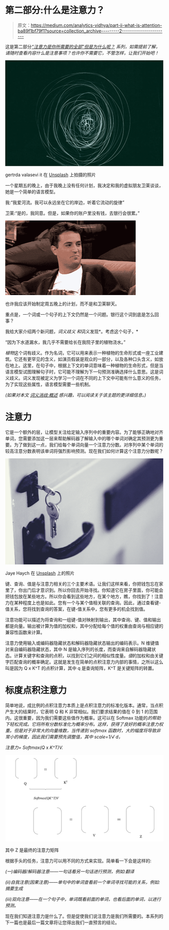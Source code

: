 # 第二部分:什么是注意力？

> 原文：<https://medium.com/analytics-vidhya/part-ii-what-is-attention-ba89f1bf79f1?source=collection_archive---------2----------------------->

这是第二部分[*“注意力是你所需要的全部”但是为什么呢？*](https://zreelakshmiq.medium.com/why-do-we-need-attention-42bb99fe938d) *系列，*如需提前了解，请随时查看内容*什么是注意事项？也许你不需要它，不管怎样，让我们开始吧！*

![](img/aa01f3d6150b5e60472b97b2fe00e136.png)

gertrda valasevi it 在 [Unsplash](https://unsplash.com/s/photos/artificial-intelligence?utm_source=unsplash&utm_medium=referral&utm_content=creditCopyText) 上拍摄的照片

一个星期五的晚上，由于我晚上没有任何计划，我决定和我的虚拟朋友卫莱谈谈，她是一个简单的语言模型。

我:“我爱河流。我可以永远坐在它的岸边，听着它流动的旋律”

卫莱:“是的，我同意。但是，如果你的账户里没有钱，去银行会很累。”

![](img/a3bcd23dcfa44ad42bc747f630c44598.png)

也许我应该开始制定周五晚上的计划，而不是和卫莱聊天。

重点是，一个词或一个句子的上下文仍然是一个问题。银行这个词到底是怎么回事？

我给大家介绍两个新问题，*词义歧义* *和*词义发现*。考虑这个句子，*

“因为下水道漏水，我几乎不需要给长在我院子里的植物浇水。”

*植物*这个词有歧义。作为名词，它可以用来表示一种植物的生命形式或一座工业建筑。它还有更罕见的含义，如演员假装是观众的一部分，以及各种口头含义，如放在地上。这里，在句子中，根据上下文的单词意味着一种植物的生命形式，但是当语言模型试图理解句子时，它可能不理解为下一句预测准确选择什么意思。这是词义歧义。词义发现被定义为学习一个词在不同的上下文中可能有什么意义的任务，为了实现这些属性，语言模型需要一些机制。

*(如果对本文* [*词义消歧:概述*](https://onlinelibrary.wiley.com/doi/full/10.1111/j.1749-818X.2009.00131.x#:~:text=Word%20sense%20disambiguation%20(WSD)%20is,the%20word%20plant%20is%20ambiguous.) *感兴趣，可以阅读关于该主题的更详细信息。)*

# 注意力

它是一个额外的层，让模型关注给定输入序列中的重要内容。为了能够正确地对齐单词，您需要添加这一层来帮助解码器了解输入中的哪个单词对确定其预测更为重要。为了做到这一点，我们给每个单词向量一个注意力分数。对序列中某个单词的较高注意分数表明该单词将强烈影响预测。现在我们如何计算这个注意力分数呢？

![](img/929d82e5424c068c8d41810e09118181.png)

Jaye Haych 在 [Unsplash](https://unsplash.com/s/photos/keys%2C-queries%2C--values?utm_source=unsplash&utm_medium=referral&utm_content=creditCopyText) 上的照片

键、查询、值是与注意力相关的三个主要术语。让我们这样来看，你把钱包忘在家里了，你出门后才意识到。所以你回去开始寻找。你知道它在房子里面，你可能会把钱包放在某些地方。所以你会看到这些地方，在某个地方，瞧，你找到了！注意力在某种程度上也是如此。您有一个与某个值相关联的查询。因此，通过查看键-值关系，您将找到查询的答案，在键-值关系中，您有更多的机会找到值。

注意功能可以描述为将查询和一组键-值对映射到输出，其中查询、键、值和输出都是向量。输出被计算为值的加权和，其中分配给每个值的权重由查询与相应键的兼容性函数来计算。

注意力使用输入或编码器隐藏状态和解码器隐藏状态输出的编码表示。N 维键值对来自编码器隐藏状态，其中 N 是输入序列的长度，而查询来自解码器隐藏状态。计算关键字和查询的点积，以找到它们之间的相似性度量。*值*的加权和由关键字匹配查询的概率确定。这就是发生在简单的点积注意力内部的事情，之所以这么叫是因为 Q x K^T 的点积计算，其中 q 是查询矩阵，K^T 是关键矩阵的转置。

# 标度点积注意力

简单地说，成比例的点积注意力本质上是点积注意力的标准化版本。通常，当点积产生大的结果时，它表明 Q 和 K 非常相似。我们要求结果的值在 0 到 1 的范围内。这很重要，因为我们需要这些值作为概率。这可以在 Softmax 功能的*的帮助下轻松完成。它将所有分数标准化为概率分布。这样，获得了良好的概率注意力权重。但是对于非常大的向量维数，当传递到 softmax 函数时，大的幅度将导致非常小的梯度，因此我们需要预先调整值，其中 scale=1/√ d，*

*注意力= Softmax(Q* x *K^T)V.*

![](img/86b3c41a2ba2c10c88c4517b8bbe300a.png)

其中 Z 是最终的注意力矩阵

根据手头的任务，注意力可以用不同的方式来实现。简单看一下会是这样的:

*(一)编码器/解码器注意——一句话看另一句话进行预测，例如:翻译*

*(ii)自我注意(因果注意)——单句中的单词查看前一个单词寻找可能的关系，例如:摘要生成*

*(iii)双向注意——在一个句子中，单词既看前面的单词，也看后面的单词，以进行预测。*

现在我们知道注意力是什么了。但是促使我们说注意力是我们所需要的。本系列的下一篇也是最后一篇文章将让您得出我们一直预言的结论。